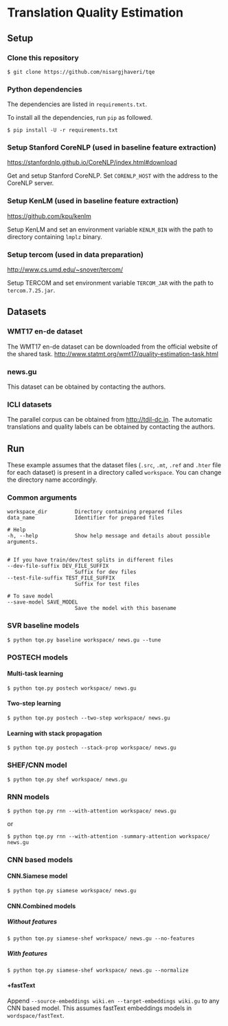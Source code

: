 # Translation Quality Estimation

## Setup

### Clone this repository
```
$ git clone https://github.com/nisargjhaveri/tqe
```

### Python dependencies
The dependencies are listed in `requirements.txt`.

To install all the dependencies, run `pip` as followed.
```
$ pip install -U -r requirements.txt
```

### Setup Stanford CoreNLP (used in baseline feature extraction)
https://stanfordnlp.github.io/CoreNLP/index.html#download

Get and setup Stanford CoreNLP.
Set `CORENLP_HOST` with the address to the CoreNLP server.

### Setup KenLM (used in baseline feature extraction)
https://github.com/kpu/kenlm

Setup KenLM and set an environment variable `KENLM_BIN` with the path to directory containing `lmplz` binary.

### Setup tercom (used in data preparation)
http://www.cs.umd.edu/~snover/tercom/

Setup TERCOM and set environment variable `TERCOM_JAR` with the path to `tercom.7.25.jar`.


## Datasets

### WMT17 en-de dataset
The WMT17 en-de dataset can be downloaded from the official website of the shared task.
http://www.statmt.org/wmt17/quality-estimation-task.html

### news.gu
This dataset can be obtained by contacting the authors.

### ICLI datasets
The parallel corpus can be obtained from http://tdil-dc.in.
The automatic translations and quality labels can be obtained by contacting the authors.

## Run

These example assumes that the dataset files (`.src`, `.mt`, `.ref` and `.hter` file for each dataset) is present in a directory called `workspace`.
You can change the directory name accordingly.

### Common arguments
```
workspace_dir         Directory containing prepared files
data_name             Identifier for prepared files

# Help
-h, --help            Show help message and details about possible arguments.


# If you have train/dev/test splits in different files
--dev-file-suffix DEV_FILE_SUFFIX
                      Suffix for dev files
--test-file-suffix TEST_FILE_SUFFIX
                      Suffix for test files

# To save model
--save-model SAVE_MODEL
                      Save the model with this basename

```


### SVR baseline models
```
$ python tqe.py baseline workspace/ news.gu --tune
```

### POSTECH models

#### Multi-task learning

```
$ python tqe.py postech workspace/ news.gu
```

#### Two-step learning
```
$ python tqe.py postech --two-step workspace/ news.gu
```

#### Learning with stack propagation
```
$ python tqe.py postech --stack-prop workspace/ news.gu
```

### SHEF/CNN model

```
$ python tqe.py shef workspace/ news.gu
```

### RNN models

```
$ python tqe.py rnn --with-attention workspace/ news.gu
```
or
```
$ python tqe.py rnn --with-attention -summary-attention workspace/ news.gu
```

### CNN based models
#### CNN.Siamese model
```
$ python tqe.py siamese workspace/ news.gu
```

#### CNN.Combined models

##### Without features
```
$ python tqe.py siamese-shef workspace/ news.gu --no-features
```

##### With features
```
$ python tqe.py siamese-shef workspace/ news.gu --normalize
```

#### +fastText
Append `--source-embeddings wiki.en --target-embeddings wiki.gu` to any CNN based model.
This assumes fastText embeddings models in `wordspace/fastText`.
